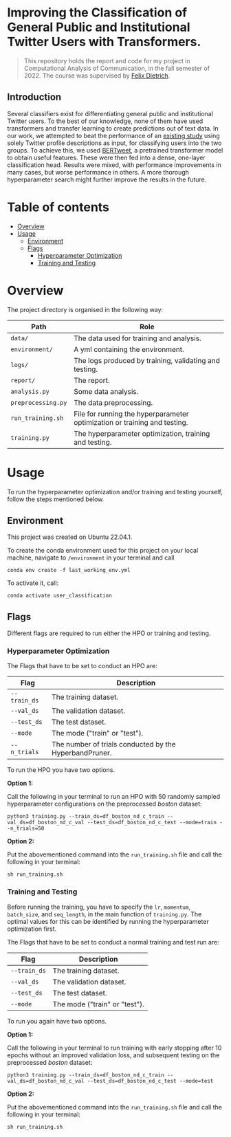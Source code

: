 # Improving the Classification of General Public and Institutional Twitter Users with Transformers.

> This repository holds the report and code for my project in Computational Analysis of Communication, 
> in the fall semester of 2022. The course was supervised by
> [Felix Dietrich](https://felix-dietrich.de/).

## Introduction

Several classifiers exist for differentiating general public and institutional Twitter users. 
To the best of our knowledge, none of them have used transformers and transfer learning to create predictions out of text data.
In our work, we attempted to beat the performance of an [existing study](https://doi.org/10.1080/19312458.2018.1430755) using solely Twitter profile descriptions as input, for classifying users into the two groups.
To achieve this, we used  [BERTweet](https://github.com/VinAIResearch/BERTweet), a pretrained transformer model to obtain useful features. 
These were then fed into a dense, one-layer classification head.
Results were mixed, with performance improvements in many cases, but worse performance in others. A more thorough hyperparameter search might further improve the results in the future.


# Table of contents

- [Overview](#overview)
- [Usage](#usage)
  - [Environment](#env)
  - [Flags](#flags)
    - [Hyperparameter Optimization](#hpo)
    - [Training and Testing](#train_test)
  


# Overview

The project directory is organised in the following way:

| Path               | Role                                                                      |
|--------------------|---------------------------------------------------------------------------|
| `data/`            | The data used for training and analysis.                                  |
| `environment/`     | A yml containing the environment.                                         |
| `logs/`            | The logs produced by training, validating and testing.                    |
| `report/`          | The report.                                                               |
| `analysis.py`      | Some data analysis.                                                       |
| `preprocessing.py` | The data preprocessing.                                                   |
| `run_training.sh`  | File for running the hyperparameter optimization or training and testing. |
| `training.py`      | The hyperparameter optimization, training and testing.                    |


# Usage

To run the hyperparameter optimization and/or training and testing yourself, follow the steps mentioned below.

## Environment
This project was created on Ubuntu 22.04.1.

To create the conda environment used for this project on your local machine, navigate to `/environment` in your terminal
and call 

`conda env create -f last_working_env.yml`

To activate it, call:

`conda activate user_classification`

## Flags

Different flags are required to run either the HPO or training and testing.

### Hyperparameter Optimization
The Flags that have to be set to conduct an HPO are: 

| Flag         | Description                                            |
|--------------|--------------------------------------------------------|
| `--train_ds` | The training dataset.                                  |
| `--val_ds`   | The validation dataset.                                |
| `--test_ds`  | The test dataset.                                      |
| `--mode`     | The mode ("train" or "test").                          |
| `--n_trials` | The number of trials conducted by the HyperbandPruner. |


To run the HPO you have two options. 


**Option 1:** 

Call the following in your terminal to run an HPO with 50 randomly sampled hyperparameter configurations on the 
preprocessed _boston_ dataset:

`python3 training.py --train_ds=df_boston_nd_c_train --val_ds=df_boston_nd_c_val --test_ds=df_boston_nd_c_test --mode=train --n_trials=50`


**Option 2:**

Put the abovementioned command into the `run_training.sh` file and call the following in your terminal:

`sh run_training.sh`


### Training and Testing
Before running the training, you have to specify the `lr`, `momentum`, `batch_size`, and `seq_length`, in the main function of `training.py`.
The optimal values for this can be identified by running the hyperparameter optimization first.

The Flags that have to be set to conduct a normal training and test run are: 

| Flag         | Description                                            |
|--------------|--------------------------------------------------------|
| `--train_ds` | The training dataset.                                  |
| `--val_ds`   | The validation dataset.                                |
| `--test_ds`  | The test dataset.                                      |
| `--mode`     | The mode ("train" or "test").                          |


To run you again have two options. 

**Option 1:** 

Call the following in your terminal to run training with early stopping after 10 epochs without an improved validation 
loss, and subsequent testing on the preprocessed _boston_ dataset:

`python3 training.py --train_ds=df_boston_nd_c_train --val_ds=df_boston_nd_c_val --test_ds=df_boston_nd_c_test --mode=test`

**Option 2:**

Put the abovementioned command into the `run_training.sh` file and call the following in your terminal:

`sh run_training.sh`
